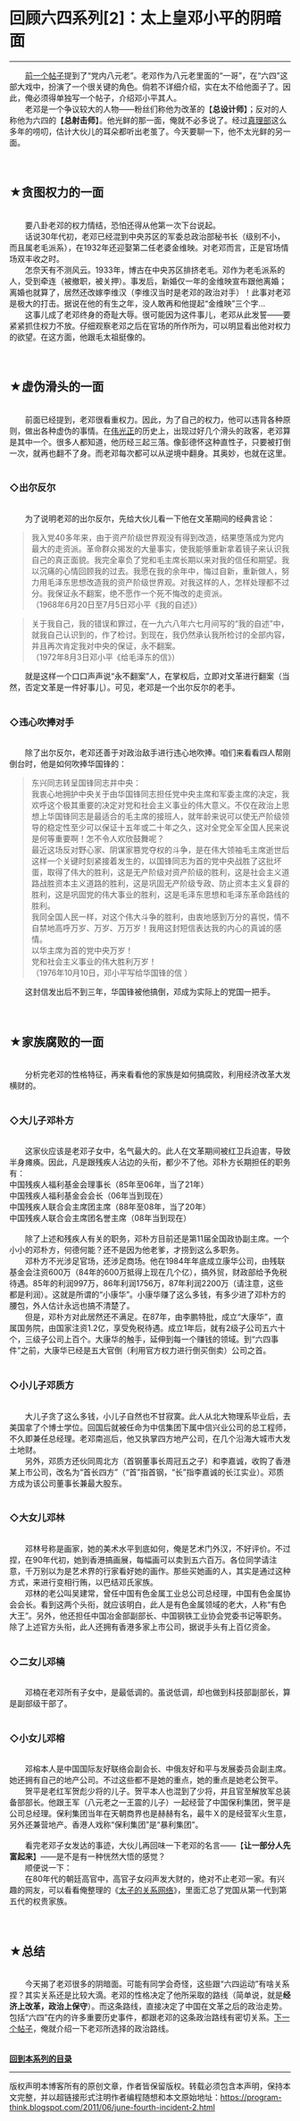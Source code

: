 # 回顾六四系列[2]：太上皇邓小平的阴暗面 

-----

<div class="post-body entry-content">
　　<a href="../../2011/06/june-fourth-incident-1.md">前一个帖子</a>提到了“党内八元老”。老邓作为八元老里面的“一哥”，在“六四”这部大戏中，扮演了一个很关键的角色。倘若不详细介绍，实在太不给他面子了。因此，俺必须得单独写一个帖子，介绍邓小平其人。<br/>
　　老邓是一个争议较大的人物——粉丝们称他为改革的【<b>总设计师</b>】；反对的人称他为六四的【<b>总射击师</b>】。他光鲜的那一面，俺就不必多说了。经过<a href="https://zh.wikipedia.org/wiki/%E4%B8%AD%E5%85%B1%E4%B8%AD%E5%A4%AE%E5%AE%A3%E4%BC%A0%E9%83%A8" rel="nofollow" target="_blank">真理部</a>这么多年的唠叨，估计大伙儿的耳朵都听出老茧了。今天要聊一下，他不太光鲜的另一面。<a name="more"></a><br/>
<br/>
<br/>
<h2>★贪图权力的一面</h2><br/>
　　要八卦老邓的权力情结，恐怕还得从他第一次下台说起。<br/>
　　话说30年代初，老邓已经混到中央苏区的军委总政治部秘书长（级别不小，而且属老毛派系），在1932年还迎娶第二任老婆金维映。对老邓而言，正是官场情场双丰收之时。<br/>
　　怎奈天有不测风云。1933年，博古在中央苏区排挤老毛。邓作为老毛派系的人，受到牵连（被撤职，被关押）。事发后，新婚仅一年的金维映宣布跟他离婚；离婚也就算了，居然还改嫁李维汉（李维汉当时是老邓的政治对手）！此事对老邓是极大的打击。据说在他的有生之年，没人敢再和他提起“金维映”三个字...<br/>
　　这事儿成了老邓终身的奇耻大辱。很可能因为这件事儿，老邓从此发誓——要紧紧抓住权力不放。仔细观察老邓之后在官场的所作所为，可以明显看出他对权力的欲望。在这方面，他跟毛太祖挺像的。<br/>
<br/>
<br/>
<h2>★虚伪滑头的一面</h2><br/>
　　前面已经提到，老邓很看重权力。因此，为了自己的权力，他可以违背各种原则，做出各种虚伪的事情。在<a href="https://zh.wikipedia.org/wiki/%E5%AF%B9%E4%B8%AD%E5%9B%BD%E5%85%B1%E4%BA%A7%E5%85%9A%E7%9A%84%E8%B4%AC%E7%A7%B0" rel="nofollow" target="_blank">伟光正</a>的历史上，出现过好几个滑头的政客，老邓算是其中一个。很多人都知道，他历经三起三落。像彭德怀这种直性子，只要被打倒一次，就再也翻不了身。而老邓每次都可以从逆境中翻身。其奥妙，也就在这里。<br/>
<br/>
<h3>◇出尔反尔</h3><br/>
　　为了说明老邓的出尔反尔，先给大伙儿看一下他在文革期间的经典言论：<br/>
<blockquote>我入党40多年来，由于资产阶级世界观没有得到改造，结果堕落成为党内最大的走资派。革命群众揭发的大量事实，使我能够重新拿着镜子来认识我自己的真正面貌。我完全辜负了党和毛主席长期以来对我的信任和期望。我以沉痛的心情回顾我的过去。我愿在我的余年中，悔过自新，重新做人，努力用毛泽东思想改造我的资产阶级世界观。对我这样的人，怎样处理都不过分。我保证永不翻案，绝不愿作一个死不悔改的走资派。<br/>
（1968年6月20日至7月5日邓小平《我的自述》）</blockquote><blockquote>关于我自己，我的错误和罪过，在一九六八年六七月间写的“我的自述”中，就我自己认识到的，作了检讨。到现在，我仍然承认我所检讨的全部内容，并且再次肯定我对中央的保证，永不翻案。<br/>
（1972年8月3日邓小平《给毛泽东的信》）</blockquote>　　就是这样一个口口声声说“永不翻案”人，在掌权后，立即对文革进行翻案（当然，否定文革是一件好事儿）。可见，老邓是一个出尔反尔的老手。<br/>
<br/>
<h3>◇违心吹捧对手</h3><br/>
　　除了出尔反尔，老邓还善于对政治敌手进行违心地吹捧。咱们来看看四人帮刚倒台时，他是如何吹捧华国锋的：<br/>
<blockquote>东兴同志转呈国锋同志并中央：<br/>
我衷心地拥护中央关于由华国锋同志担任党中央主席和军委主席的决定，我欢呼这个极其重要的决定对党和社会主义事业的伟大意义。不仅在政治上思想上华国锋同志是最适合的毛主席的接班人，就年龄来说可以使无产阶级领导的稳定性至少可以保证十五年或二十年之久，这对全党全军全国人民来说是何等重要啊！怎不令人欢欣鼓舞呢？<br/>
最近这场反对野心家、阴谋家篡党夺权的斗争，是在伟大领袖毛主席逝世后这样一个关键时刻紧接着发生的，以国锋同志为首的党中央战胜了这批坏蛋，取得了伟大的胜利，这是无产阶级对资产阶级的胜利，这是社会主义道路战胜资本主义道路的胜利，这是巩固无产阶级专政、防止资本主义复辟的胜利，这是巩固党的伟大事业的胜利，这是毛泽东思想和毛泽东革命路线的胜利。<br/>
我同全国人民一样，对这个伟大斗争的胜利，由衷地感到万分的喜悦，情不自禁地高呼万岁、万岁、万万岁！我用这封短信表达我的内心的真诚的感情。<br/>
以华主席为首的党中央万岁！<br/>
党和社会主义事业的伟大胜利万岁！<br/>
（1976年10月10日，邓小平写给华国锋的信 ）</blockquote>　　这封信发出后不到三年，华国锋被他搞倒，邓成为实际上的党国一把手。<br/>
<br/>
<br/>
<h2>★家族腐败的一面</h2><br/>
　　分析完老邓的性格特征，再来看看他的家族是如何搞腐败，利用经济改革大发横财的。<br/>
<br/>
<h3>◇大儿子邓朴方</h3><br/>
　　这家伙应该是老邓子女中，名气最大的。此人在文革期间被红卫兵迫害，导致半身瘫痪。因此，凡是跟残疾人沾边的头衔，都少不了他。邓朴方长期担任的职务有：<br/>
中国残疾人福利基金会理事长（85年至06年，当了21年）<br/>
中国残疾人福利基金会会长（06年当到现在）<br/>
中国残疾人联合会主席团主席（88年至08年，当了20年）<br/>
中国残疾人联合会主席团名誉主席（08年当到现在）<br/>
<br/>
　　除了上述和残疾人有关的职务，邓朴方目前还是第11届全国政协副主席。一个小小的邓朴方，何德何能？还不是因为他老爹，才捞到这么多职务。<br/>
　　邓朴方不光涉足官场，还涉足商场。他在1984年年底成立康华公司，由残联基金会注资600万（84年的600万抵得上现在几个亿），搞外贸，财政部给予免税待遇。85年的利润997万，86年利润1756万，87年利润2200万（请注意，这些都是利润）。这就是所谓的“小康华”。小康华赚了这么多钱，有多少进了邓朴方的腰包，外人估计永远也搞不清楚了。<br/>
　　但是，邓朴方对此居然还不满足。在87年，由李鹏特批，成立“大康华”，直属国务院，由国家注资1.2亿，享受免税待遇。成立1年后，就有2级子公司五六十个，三级子公司上百个。大康华的触手，延伸到每一个赚钱的领域。到“六四事件”之前，大康华已经是五大官倒（利用官方权力进行倒买倒卖）公司之首。<br/>
<br/>
<h3>◇小儿子邓质方</h3><br/>
　　大儿子贪了这么多钱，小儿子自然也不甘寂寞。此人从北大物理系毕业后，去美国拿了个博士学位。回国后就被任命为中信集团下属中信兴业公司的总工程师，不久即兼任总经理。老邓南巡后，他又执掌四方地产公司，在几个沿海大城市大发土地财。<br/>
　　另外，邓质方还伙同周北方（首钢董事长周冠五之子）和李嘉诚，收购了香港某上市公司，改名为“首长四方”（“首”指首钢，“长”指李嘉诚的长江实业）。邓质方成为该公司董事长兼最大股东。<br/>
<br/>
<h3>◇大女儿邓林</h3><br/>
　　邓林号称是画家，她的美术水平到底如何，俺是艺术门外汉，不好评价。不过捏，在90年代初，她到香港搞画展，每幅画可以卖到五六百万。各位同学请注意，千万别以为是艺术界的行家看好她的画作。那些买她画的人，其实是通过这种方式，来进行变相行贿，以巴结邓氏家族。<br/>
　　邓林的老公叫吴建常，曾任中国有色金属工业总公司总经理，中国有色金属协会会长。看到这两个头衔，就应该明白，此人是有色金属领域的老大，人称“有色大王”。另外，他还担任中国冶金部副部长、中国钢铁工业协会党委书记等职务。除了上述官方头衔，此人还拥有香港多家上市公司，据说手头有上百亿资金。<br/>
<br/>
<h3>◇二女儿邓楠</h3><br/>
　　邓楠在老邓所有子女中，是最低调的。虽说低调，却也做到科技部副部长，算是副部级干部了。<br/>
<br/>
<h3>◇小女儿邓榕</h3><br/>
　　邓榕本人是中国国际友好联络会副会长、中俄友好和平与发展委员会副主席。她还拥有自己的地产公司。不过这些都不是她的重点，她的重点是她老公贺平。<br/>
　　贺平是老红军贺彪少将的儿子。贺平本人也混到了少将，并且官至解放军总装备部部长。他跟王军（八元老之一王震的儿子）一起经营了中国保利集团，贺平是公司总经理。保利集团当年在天朝商界也是赫赫有名，最牛Ｘ的是经营军火生意，另外还兼营地产。香港人戏称“保利集团”是“暴利集团”。<br/>
<br/>
　　看完老邓子女发达的事迹，大伙儿再回味一下老邓的名言——【<b>让一部分人先富起来</b>】——是不是有一种恍然大悟的感觉？<br/>
　　顺便说一下：<br/>
　　在80年代的朝廷高官中，高官子女闷声发大财的，绝对不止老邓一家。有兴趣的网友，可以看看俺整理的《<a href="https://github.com/programthink/zhao" target="_blank">太子的关系网络</a>》，里面汇总了党国从第一代到第五代的权贵家族。<br/>
<br/>
<br/>
<h2>★总结</h2><br/>
　　今天揭了老邓很多的阴暗面。可能有同学会奇怪，这些跟“六四运动”有啥关系捏？其实关系还是比较大滴。老邓的性格决定了他所采取的路线（简单说，就是<b>经济上改革，政治上保守</b>）。而这条路线，直接决定了中国在文革之后的政治走势。包括“六四”在内的许多重要历史事件，都跟老邓的这条政治路线有密切关系。<a href="../../2011/07/june-fourth-incident-3.md">下一个帖子</a>，俺就介绍一下老邓所选择的政治路线。<br/>
<br/>
<br/>
<a href="../../2011/06/june-fourth-incident-0.md"><b>回到本系列的目录</b></a>
</div>


------------------------------------------------

版权声明本博客所有的原创文章，作者皆保留版权。转载必须包含本声明，保持本文完整，并以超链接形式注明作者编程随想和本文原始地址：https://program-think.blogspot.com/2011/06/june-fourth-incident-2.html
